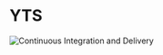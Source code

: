 # YTS

![Continuous Integration and Delivery](https://github.com/vdmitrii/yts/workflows/Continuous%20Integration%20and%20Delivery/badge.svg?branch=main)